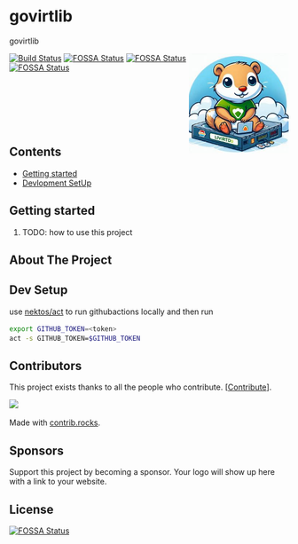 # govirtlib
govirtlib

<img align="right" width="180px" src="https://raw.githubusercontent.com/gocatalog/govirtlib/master/assets/go-virt-wrap.png">

[![Build Status](https://github.com/gocatalog/govirtlib/actions/workflows/fossa-actions.yml/badge.svg)](https://github.com/gocatalog/govirtlib/actions/workflows/fossa-actions.yml)
[![FOSSA Status](https://app.fossa.com/api/projects/git%2Bgithub.com%2Fgocatalog%2Fgovirtlib.svg?type=shield&issueType=license)](https://app.fossa.com/projects/git%2Bgithub.com%2Fgocatalog%2Fgovirtlib?ref=badge_shield&issueType=license)
[![FOSSA Status](https://app.fossa.com/api/projects/git%2Bgithub.com%2Fgocatalog%2Fgovirtlib.svg?type=shield&issueType=security)](https://app.fossa.com/projects/git%2Bgithub.com%2Fgocatalog%2Fgovirtlib?ref=badge_shield&issueType=security)
[![FOSSA Status](https://app.fossa.com/api/projects/git%2Bgithub.com%2Fgocatalog%2Fgovirtlib.svg?type=small)](https://app.fossa.com/projects/git%2Bgithub.com%2Fgocatalog%2Fgovirtlib?ref=badge_small)
<br/>
<br/>
<br/>
<br/>
<br/>
<br/>
<br/>
## Contents
- [Getting started](#getting-started)
- [Devlopment SetUp](#dev-setup)


## Getting started

1. TODO: how to use this project

## About The Project

## Dev Setup
use [nektos/act](https://github.com/nektos/act) to run githubactions locally
and then run
```sh
export GITHUB_TOKEN=<token>
act -s GITHUB_TOKEN=$GITHUB_TOKEN
```

## Contributors

This project exists thanks to all the people who contribute. [[Contribute](CONTRIBUTING.md)].

<a href="https://github.com/gocatalog/govirtlib/graphs/contributors">
  <img src="https://contrib.rocks/image?repo=gocatalog/govirtlib" />
</a>

Made with [contrib.rocks](https://contrib.rocks).

## Sponsors
Support this project by becoming a sponsor. Your logo will show up here with a link to your website.


## License
[![FOSSA Status](https://app.fossa.com/api/projects/git%2Bgithub.com%2Fgocatalog%2Fgovirtlib.svg?type=large&issueType=license)](https://app.fossa.com/projects/git%2Bgithub.com%2Fgocatalog%2Fgovirtlib?ref=badge_large&issueType=license)

<!--
TODO
make readme similiar
https://github.com/swaggo/swag/tree/master?tab=readme-ov-file
-->
